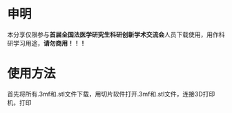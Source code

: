 # 申明
本分享仅限参与**首届全国法医学研究生科研创新学术交流会**人员下载使用，用作科研学习用途，**请勿商用！！！**
# 使用方法
首先将所有.3mf和.stl文件下载，用切片软件打开.3mf和.stl文件，连接3D打印机，打印
